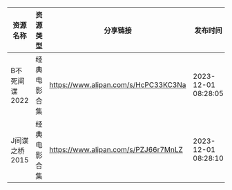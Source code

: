 | 资源名称      | 资源类型   | 分享链接                                 | 发布时间                |
| --------- | ------ | ------------------------------------ | ------------------- |
| B不死间谍2022 | 经典电影合集 | https://www.alipan.com/s/HcPC33KC3Na | 2023-12-01 08:28:05 |
| J间谍之桥2015 | 经典电影合集 | https://www.alipan.com/s/PZJ66r7MnLZ | 2023-12-01 08:28:10 |
